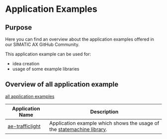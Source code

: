 # Application Examples

## Purpose

Here you can find an overview about the application examples offered in our SIMATIC AX GitHub Community.

This application example can be used for:

- idea creation
- usage of some example libraries

## Overview of all application example

[all application examples](https://github.com/search?q=topic%3Aapplication-example+org%3Asimatic-ax+fork%3Atrue&type=repositories)

| Application Name | Description |
|-|-|
| [ae-trafficlight](https://github.com/simatic-ax/ae-trafficlight)                                            | Application example which shows the usage of the [statemachine library](https://github.com/simatic-ax/statemachine).    |   |

<!-- | [ae-sortingline](https://github.com/simatic-ax/ae-sortingline)   | Application example for a sorting line for items on a conveyor belt. In this example the usage of the [windowtracking library](https://github.com/simatic-ax/windowtracking) is shown. |
| [ae-json-library](https://github.com/simatic-ax/ae-json-library) | Application example which shows the usage of the [Json library](https://github.com/simatic-ax/json). |                              |   |
 -->
